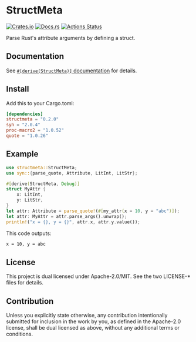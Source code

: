 # StructMeta

[![Crates.io](https://img.shields.io/crates/v/structmeta.svg)](https://crates.io/crates/structmeta)
[![Docs.rs](https://docs.rs/structmeta/badge.svg)](https://docs.rs/structmeta/)
[![Actions Status](https://github.com/frozenlib/structmeta/workflows/CI/badge.svg)](https://github.com/frozenlib/structmeta/actions)

Parse Rust's attribute arguments by defining a struct.

## Documentation

See [`#[derive(StructMeta)]` documentation](https://docs.rs/structmeta/latest/structmeta/derive.StructMeta.html) for details.

## Install

Add this to your Cargo.toml:

```toml
[dependencies]
structmeta = "0.2.0"
syn = "2.0.4"
proc-macro2 = "1.0.52"
quote = "1.0.26"
```

## Example

```rust
use structmeta::StructMeta;
use syn::{parse_quote, Attribute, LitInt, LitStr};

#[derive(StructMeta, Debug)]
struct MyAttr {
    x: LitInt,
    y: LitStr,
}
let attr: Attribute = parse_quote!(#[my_attr(x = 10, y = "abc")]);
let attr: MyAttr = attr.parse_args().unwrap();
println!("x = {}, y = {}", attr.x, attr.y.value());
```

This code outputs:

```txt
x = 10, y = abc
```

## License

This project is dual licensed under Apache-2.0/MIT. See the two LICENSE-\* files for details.

## Contribution

Unless you explicitly state otherwise, any contribution intentionally submitted for inclusion in the work by you, as defined in the Apache-2.0 license, shall be dual licensed as above, without any additional terms or conditions.

